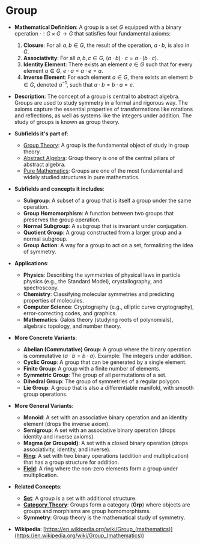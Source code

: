 # Group

- **Mathematical Definition**: A group is a set $G$ equipped with a binary operation $\cdot: G \times G \to G$ that satisfies four fundamental axioms:
    1.  **Closure**: For all $a, b \in G$, the result of the operation, $a \cdot b$, is also in $G$.
    2.  **Associativity**: For all $a, b, c \in G$, $(a \cdot b) \cdot c = a \cdot (b \cdot c)$.
    3.  **Identity Element**: There exists an element $e \in G$ such that for every element $a \in G$, $e \cdot a = a \cdot e = a$.
    4.  **Inverse Element**: For each element $a \in G$, there exists an element $b \in G$, denoted $a^{-1}$, such that $a \cdot b = b \cdot a = e$.

- **Description**: The concept of a group is central to abstract algebra. Groups are used to study symmetry in a formal and rigorous way. The axioms capture the essential properties of transformations like rotations and reflections, as well as systems like the integers under addition. The study of groups is known as group theory.

- **Subfields it's part of**:
    - [Group Theory](https://en.wikipedia.org/wiki/Group_theory): A group is the fundamental object of study in group theory.
    - [Abstract Algebra](https://en.wikipedia.org/wiki/Abstract_algebra): Group theory is one of the central pillars of abstract algebra.
    - [Pure Mathematics](https://en.wikipedia.org/wiki/Pure_mathematics): Groups are one of the most fundamental and widely studied structures in pure mathematics.

- **Subfields and concepts it includes**:
    - **Subgroup**: A subset of a group that is itself a group under the same operation.
    - **Group Homomorphism**: A function between two groups that preserves the group operation.
    - **Normal Subgroup**: A subgroup that is invariant under conjugation.
    - **Quotient Group**: A group constructed from a larger group and a normal subgroup.
    - **Group Action**: A way for a group to act on a set, formalizing the idea of symmetry.

- **Applications**:
    - **Physics**: Describing the symmetries of physical laws in particle physics (e.g., the Standard Model), crystallography, and spectroscopy.
    - **Chemistry**: Classifying molecular symmetries and predicting properties of molecules.
    - **Computer Science**: Cryptography (e.g., elliptic curve cryptography), error-correcting codes, and graphics.
    - **Mathematics**: Galois theory (studying roots of polynomials), algebraic topology, and number theory.

- **More Concrete Variants**:
    - **Abelian (Commutative) Group**: A group where the binary operation is commutative ($a \cdot b = b \cdot a$). Example: The integers under addition.
    - **Cyclic Group**: A group that can be generated by a single element.
    - **Finite Group**: A group with a finite number of elements.
    - **Symmetric Group**: The group of all permutations of a set.
    - **Dihedral Group**: The group of symmetries of a regular polygon.
    - **Lie Group**: A group that is also a differentiable manifold, with smooth group operations.

- **More General Variants**:
    - **Monoid**: A set with an associative binary operation and an identity element (drops the inverse axiom).
    - **Semigroup**: A set with an associative binary operation (drops identity and inverse axioms).
    - **Magma (or Groupoid)**: A set with a closed binary operation (drops associativity, identity, and inverse).
    - **[Ring](./ring.md)**: A set with two binary operations (addition and multiplication) that has a group structure for addition.
    - **[Field](./field.md)**: A ring where the non-zero elements form a group under multiplication.

- **Related Concepts**:
    - **[Set](../../foundations_of_mathematics/set_theory/set.md)**: A group is a set with additional structure.
    - **[Category Theory](../../foundations_of_mathematics/category_theory/category.md)**: Groups form a category (**Grp**) where objects are groups and morphisms are group homomorphisms.
    - **Symmetry**: Group theory is the mathematical study of symmetry.

- **Wikipedia**: [https://en.wikipedia.org/wiki/Group_(mathematics)](https://en.wikipedia.org/wiki/Group_(mathematics))
